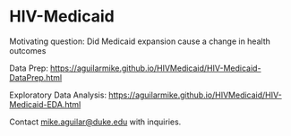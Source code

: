 # HIV-Medicaid

Motivating question: Did Medicaid expansion cause a change in health outcomes

Data Prep: https://aguilarmike.github.io/HIVMedicaid/HIV-Medicaid-DataPrep.html
 
Exploratory Data Analysis: https://aguilarmike.github.io/HIVMedicaid/HIV-Medicaid-EDA.html

Contact mike.aguilar@duke.edu with inquiries. 
